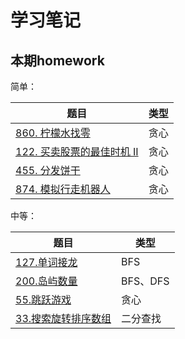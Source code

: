 # 学习笔记

## 本期homework

简单：

|题目|类型|
|-|-|
|[860. 柠檬水找零](./860.柠檬水找零.java)|贪心|
|[122. 买卖股票的最佳时机 II](./122.买卖股票的最佳时机-ii.java)|贪心|
|[455. 分发饼干](./455.分发饼干.java)|贪心|
|[874. 模拟行走机器人](./874.模拟行走机器人.java)|贪心|

中等：

|题目|类型|
|-|-|
|[127.单词接龙](./127.单词接龙.java)|BFS|
|[200.岛屿数量](./200.岛屿数量.java)|BFS、DFS|
|[55.跳跃游戏](./55.跳跃游戏.java)|贪心|
|[33.搜索旋转排序数组](./33.搜索旋转排序数组.java)|二分查找|
